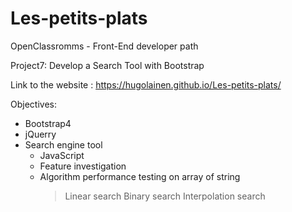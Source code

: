 # Les-petits-plats
OpenClassromms - Front-End developer path

Project7: Develop a Search Tool with Bootstrap

Link to the website : https://hugolainen.github.io/Les-petits-plats/

Objectives:
* Bootstrap4
* jQuerry
* Search engine tool
  - JavaScript
  - Feature investigation
  - Algorithm performance testing on array of string
      > Linear search
      > Binary search
      > Interpolation search
